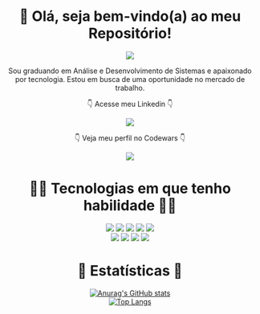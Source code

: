<div align=center>
  
  # <div>👋 Olá, seja bem-vindo(a) ao meu Repositório!</div>

  <a href="https://nanepifanio.github.io/Dev.Epifanio/">
    <p>
      <img src="https://user-images.githubusercontent.com/80923539/133677815-21e536ca-0815-4931-a9ad-b45b25f04e06.png">
    </p>
  </a>

  <p>
    Sou graduando em Análise e Desenvolvimento de Sistemas e apaixonado por tecnologia. Estou em busca de uma oportunidade no mercado de trabalho.
  </p>

  <p> 👇 Acesse meu Linkedin 👇 </p>
  
  <div>
    <a href="https://www.linkedin.com/in/renan-epif%C3%A2nio-gon%C3%A7alves/">
      <img src="https://img.shields.io/badge/-Linkedin-blue?style=plastic&logo=linkedin">
    </a>
  </div>
  
  <p> 👇 Veja meu perfil no Codewars 👇 </p>
  
  <div>
    <a href="https://www.codewars.com/users/nanepifanio">
      <img src="https://www.codewars.com/users/nanepifanio/badges/large">
    </a>
  </div>
  
  #  🧑‍💻 Tecnologias em que tenho habilidade 🧑‍💻
  
  <p>
    <img src="https://img.shields.io/badge/-HTML-orange?style=for-the-badge&logo=html5">
    <img src="https://img.shields.io/badge/-CSS-blue?style=for-the-badge&logo=css3">
    <img src="https://img.shields.io/badge/-JAVASCRIPT-yellow?style=for-the-badge&logo=javascript">
    <img src="https://img.shields.io/badge/-SASS-pink?style=for-the-badge&logo=sass">
    <img src="https://img.shields.io/badge/-GIT-orange?style=for-the-badge&logo=git">
    <br>
    <img src="https://img.shields.io/badge/-TYPESCRIPT-darkblue?style=for-the-badge&logo=typescript">
    <img src="https://img.shields.io/badge/-REACT-61dafb?style=for-the-badge&logo=react">
    <img src="https://img.shields.io/badge/-STYLED-gray?style=for-the-badge&logo=styled-components">
    <img src="https://img.shields.io/badge/-TAILWINDCSS-1a2f52?style=for-the-badge&logo=tailwindcss">
  </p>
  
  # 🚀 Estatísticas 🚀
  
  [![Anurag's GitHub stats](https://github-readme-stats.vercel.app/api?username=nanepifanio&show_icons=true&theme=tokyonight)](https://github.com/anuraghazra/github-readme-stats)
  <br>
  [![Top Langs](https://github-readme-stats.vercel.app/api/top-langs/?username=nanepifanio&layout=compact&hide=php,java&theme=tokyonight)](https://github.com/anuraghazra/github-readme-stats)

  
</div>

